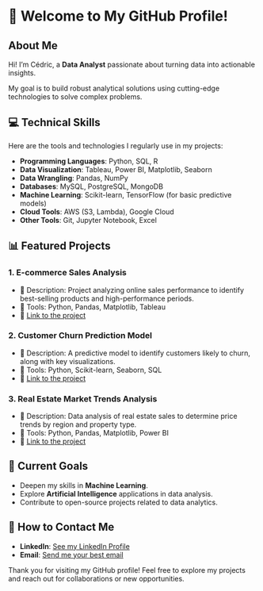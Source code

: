 # 👋 Welcome to My GitHub Profile!

## About Me

Hi! I’m Cédric, a **Data Analyst** passionate about turning data into actionable insights.

My goal is to build robust analytical solutions using cutting-edge technologies to solve complex problems.


## 💻 Technical Skills
Here are the tools and technologies I regularly use in my projects:

- **Programming Languages**: Python, SQL, R
- **Data Visualization**: Tableau, Power BI, Matplotlib, Seaborn
- **Data Wrangling**: Pandas, NumPy
- **Databases**: MySQL, PostgreSQL, MongoDB
- **Machine Learning**: Scikit-learn, TensorFlow (for basic predictive models)
- **Cloud Tools**: AWS (S3, Lambda), Google Cloud
- **Other Tools**: Git, Jupyter Notebook, Excel


## 📊 Featured Projects

### 1. **E-commerce Sales Analysis**
   - 📄 Description: Project analyzing online sales performance to identify best-selling products and high-performance periods.
   - 🔧 Tools: Python, Pandas, Matplotlib, Tableau
   - 🌟 [Link to the project](#)

### 2. **Customer Churn Prediction Model**
   - 📄 Description: A predictive model to identify customers likely to churn, along with key visualizations.
   - 🔧 Tools: Python, Scikit-learn, Seaborn, SQL
   - 🌟 [Link to the project](#)

### 3. **Real Estate Market Trends Analysis**
   - 📄 Description: Data analysis of real estate sales to determine price trends by region and property type.
   - 🔧 Tools: Python, Pandas, Matplotlib, Power BI
   - 🌟 [Link to the project](#)


## 🎯 Current Goals
- Deepen my skills in **Machine Learning**.
- Explore **Artificial Intelligence** applications in data analysis.
- Contribute to open-source projects related to data analytics.


## 🚀 How to Contact Me
- **LinkedIn**: [See my LinkedIn Profile](https://www.linkedin.com/in/c3dr1c/)
- **Email**: [Send me your best email](mailto:cedric.rouedou@gmail.com)


Thank you for visiting my GitHub profile! 
Feel free to explore my projects and reach out for collaborations or new opportunities.
